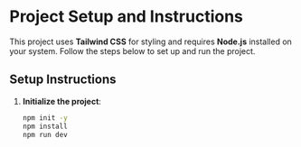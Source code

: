# Project Setup and Instructions

This project uses **Tailwind CSS** for styling and requires **Node.js** installed on your system. Follow the steps below to set up and run the project.

## Setup Instructions

1. **Initialize the project**:
   ```bash
   npm init -y
   npm install
   npm run dev
   ```
